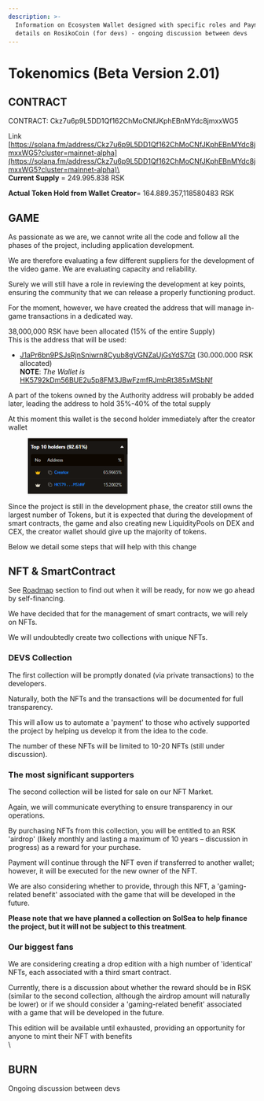 ```yaml
---
description: >-
  Information on Ecosystem Wallet designed with specific roles and Payment
  details on RosikoCoin (for devs) - ongoing discussion between devs
---
```


# Tokenomics (Beta Version 2.01)

## CONTRACT

CONTRACT: Ckz7u6p9L5DD1Qf162ChMoCNfJKphEBnMYdc8jmxxWG5

Link [https://solana.fm/address/Ckz7u6p9L5DD1Qf162ChMoCNfJKphEBnMYdc8jmxxWG5?cluster=mainnet-alpha](https://solana.fm/address/Ckz7u6p9L5DD1Qf162ChMoCNfJKphEBnMYdc8jmxxWG5?cluster=mainnet-alpha)\
\
**Current Supply** = 249.995.838 RSK

**Actual Token Hold from Wallet Creator**= 164.889.357,118580483 RSK



## GAME

As passionate as we are, we cannot write all the code and follow all the phases of the project, including application development.

We are therefore evaluating a few different suppliers for the development of the video game. We are evaluating capacity and reliability.

Surely we will still have a role in reviewing the development at key points, ensuring the community that we can release a properly functioning product.

For the moment, however, we have created the address that will manage in-game transactions in a dedicated way.

38,000,000 RSK have been allocated (15% of the entire Supply)\
This is the address that will be used:

* [J1aPr6bn9PSJsRjnSniwrn8Cyub8gVGNZaUjGsYdS7Gt](https://solscan.io/account/J1aPr6bn9PSJsRjnSniwrn8Cyub8gVGNZaUjGsYdS7Gt) (30.000.000 RSK allocated)\
  **NOTE**: _The Wallet is_ [HK5792kDm56BUE2u5p8FM3JBwFzmfRJmbRt385xMSbNf](https://solana.fm/address/HK5792kDm56BUE2u5p8FM3JBwFzmfRJmbRt385xMSbNf/tokens?cluster=mainnet-alpha)

A part of the tokens owned by the Authority address will probably be added later, leading the address to hold 35%-40% of the total supply

At this moment this wallet is the second holder immediately after the creator wallet

<figure><img src="../../.gitbook/assets/image (13).png" alt="" width="203"><figcaption></figcaption></figure>

Since the project is still in the development phase, the creator still owns the largest number of Tokens, but it is expected that during the development of smart contracts, the game and also creating new LiquidityPools on DEX and CEX, the creator wallet should give up the majority of tokens.

Below we detail some steps that will help with this change

## NFT & SmartContract

See [Roadmap](../roadmap/) section to find out when it will be ready, for now we go ahead by self-financing.

We have decided that for the management of smart contracts, we will rely on NFTs.&#x20;

We will undoubtedly create two collections with unique NFTs.

### DEVS Collection

The first collection will be promptly donated (via private transactions) to the developers.&#x20;

Naturally, both the NFTs and the transactions will be documented for full transparency.&#x20;

This will allow us to automate a 'payment' to those who actively supported the project by helping us develop it from the idea to the code.&#x20;

The number of these NFTs will be limited to 10-20 NFTs (still under discussion).



### The most significant supporters

The second collection will be listed for sale on our NFT Market.&#x20;

Again, we will communicate everything to ensure transparency in our operations.&#x20;

By purchasing NFTs from this collection, you will be entitled to an RSK 'airdrop' (likely monthly and lasting a maximum of 10 years – discussion in progress) as a reward for your purchase.&#x20;

Payment will continue through the NFT even if transferred to another wallet; however, it will be executed for the new owner of the NFT.&#x20;

We are also considering whether to provide, through this NFT, a 'gaming-related benefit' associated with the game that will be developed in the future.

**Please note that we have planned a collection on SolSea to help finance the project, but it will not be subject to this treatment**.



### Our biggest fans

We are considering creating a drop edition with a high number of 'identical' NFTs, each associated with a third smart contract.&#x20;

Currently, there is a discussion about whether the reward should be in RSK (similar to the second collection, although the airdrop amount will naturally be lower) or if we should consider a 'gaming-related benefit' associated with a game that will be developed in the future.&#x20;

This edition will be available until exhausted, providing an opportunity for anyone to mint their NFT with benefits\
&#x20;\


## BURN

Ongoing discussion between devs
